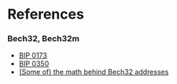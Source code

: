 # References

### Bech32, Bech32m

- [BIP 0173](https://en.bitcoin.it/wiki/BIP_0173)
- [BIP 0350](https://en.bitcoin.it/wiki/BIP_0350)
- [(Some of) the math behind Bech32 addresses](https://medium.com/@meshcollider/some-of-the-math-behind-bech32-addresses-cf03c7496285)
